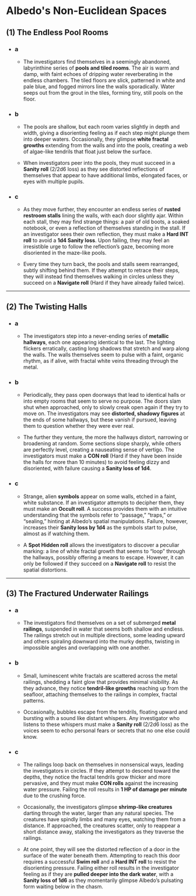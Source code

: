 # Albedo's Non-Euclidean Spaces

## (1) The Endless Pool Rooms

- ### a

  - The investigators find themselves in a seemingly abandoned, labyrinthine series of **pools and tiled rooms**. The air is warm and damp, with faint echoes of dripping water reverberating in the endless chambers. The tiled floors are slick, patterned in white and pale blue, and fogged mirrors line the walls sporadically. Water seeps out from the grout in the tiles, forming tiny, still pools on the floor.

- ### b

  - The pools are shallow, but each room varies slightly in depth and width, giving a disorienting feeling as if each step might plunge them into deeper waters. Occasionally, they glimpse **white fractal growths** extending from the walls and into the pools, creating a web of algae-like tendrils that float just below the surface.

  - When investigators peer into the pools, they must succeed in a **Sanity roll** (2/2d6 loss) as they see distorted reflections of themselves that appear to have additional limbs, elongated faces, or eyes with multiple pupils. 

- ### c

  - As they move further, they encounter an endless series of **rusted restroom stalls** lining the walls, with each door slightly ajar. Within each stall, they may find strange things: a pair of old boots, a soaked notebook, or even a reflection of themselves standing in the stall. If an investigator sees their own reflection, they must make a **Hard INT roll** to avoid a **1d4 Sanity loss**. Upon failing, they may feel an irresistible urge to follow the reflection’s gaze, becoming more disoriented in the maze-like pools.

  - Every time they turn back, the pools and stalls seem rearranged, subtly shifting behind them. If they attempt to retrace their steps, they will instead find themselves walking in circles unless they succeed on a **Navigate roll** (Hard if they have already failed twice).

---

## (2) The Twisting Halls

- ### a

  - The investigators step into a never-ending series of **metallic hallways**, each one appearing identical to the last. The lighting flickers erratically, casting long shadows that stretch and warp along the walls. The walls themselves seem to pulse with a faint, organic rhythm, as if alive, with fractal white veins threading through the metal.

- ### b

  - Periodically, they pass open doorways that lead to identical halls or into empty rooms that seem to serve no purpose. The doors slam shut when approached, only to slowly creak open again if they try to move on. The investigators may see **distorted, shadowy figures** at the ends of some hallways, but these vanish if pursued, leaving them to question whether they were ever real.

  - The further they venture, the more the hallways distort, narrowing or broadening at random. Some sections slope sharply, while others are perfectly level, creating a nauseating sense of vertigo. The investigators must make a **CON roll** (Hard if they have been inside the halls for more than 10 minutes) to avoid feeling dizzy and disoriented, with failure causing a **Sanity loss of 1d4**.

- ### c

  - Strange, alien **symbols** appear on some walls, etched in a faint, white substance. If an investigator attempts to decipher them, they must make an **Occult roll**. A success provides them with an intuitive understanding that the symbols refer to “passage,” “traps,” or “sealing,” hinting at Albedo’s spatial manipulations. Failure, however, increases their **Sanity loss by 1d4** as the symbols start to pulse, almost as if watching them.

  - A **Spot Hidden roll** allows the investigators to discover a peculiar marking: a line of white fractal growth that seems to “loop” through the hallways, possibly offering a means to escape. However, it can only be followed if they succeed on a **Navigate roll** to resist the spatial distortions.

---

## (3) The Fractured Underwater Railings

- ### a

  - The investigators find themselves on a set of submerged **metal railings**, suspended in water that seems both shallow and endless. The railings stretch out in multiple directions, some leading upward and others spiraling downward into the murky depths, twisting in impossible angles and overlapping with one another.

- ### b

  - Small, luminescent white fractals are scattered across the metal railings, shedding a faint glow that provides minimal visibility. As they advance, they notice **tendril-like growths** reaching up from the seafloor, attaching themselves to the railings in complex, fractal patterns.

  - Occasionally, bubbles escape from the tendrils, floating upward and bursting with a sound like distant whispers. Any investigator who listens to these whispers must make a **Sanity roll** (2/2d6 loss) as the voices seem to echo personal fears or secrets that no one else could know.

- ### c

  - The railings loop back on themselves in nonsensical ways, leading the investigators in circles. If they attempt to descend toward the depths, they notice the fractal tendrils grow thicker and more pervasive, and they must make **CON rolls** against the increasing water pressure. Failing the roll results in **1 HP of damage per minute** due to the crushing force.

  - Occasionally, the investigators glimpse **shrimp-like creatures** darting through the water, larger than any natural species. The creatures have spindly limbs and many eyes, watching them from a distance. If approached, the creatures scatter, only to reappear a short distance away, stalking the investigators as they traverse the railings.

  - At one point, they will see the distorted reflection of a door in the surface of the water beneath them. Attempting to reach this door requires a successful **Swim roll** and a **Hard INT roll** to resist the disorienting pressure. Failing either roll results in the investigator feeling as if they are **pulled deeper into the dark water**, with a **Sanity loss of 1d6** as they momentarily glimpse Albedo’s pulsating form waiting below in the chasm.
